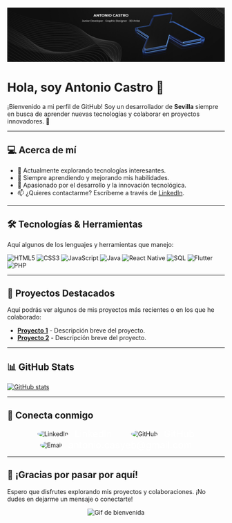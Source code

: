 <!-- Banner: Reemplaza la URL de la imagen con tu propio banner -->
![Banner](./assets/banner.jpg)

# Hola, soy Antonio Castro 👋

¡Bienvenido a mi perfil de GitHub! Soy un desarrollador de **Sevilla** siempre en busca de aprender nuevas tecnologías y colaborar en proyectos innovadores. 🚀

---

## 💻 Acerca de mí

- 🔭 Actualmente explorando tecnologías interesantes.
- 🌱 Siempre aprendiendo y mejorando mis habilidades.
- 💬 Apasionado por el desarrollo y la innovación tecnológica.
- 📫 ¿Quieres contactarme? Escríbeme a través de [LinkedIn](https://www.linkedin.com/in/antonio-castro-y%C3%A9benes-19a8891a2/).

---

## 🛠️ Tecnologías & Herramientas

Aquí algunos de los lenguajes y herramientas que manejo:

![HTML5](https://img.shields.io/badge/HTML5-E34F26?style=flat-square&logo=html5&logoColor=white)
![CSS3](https://img.shields.io/badge/CSS3-1572B6?style=flat-square&logo=css3)
![JavaScript](https://img.shields.io/badge/JavaScript-F7DF1E?style=flat-square&logo=javascript&logoColor=black)
![Java](https://img.shields.io/badge/Java-ED8B00?style=flat-square&logo=java&logoColor=white)
![React Native](https://img.shields.io/badge/React_Native-20232A?style=flat-square&logo=react&logoColor=61DAFB)
![SQL](https://img.shields.io/badge/SQL-4479A1?style=flat-square&logo=postgresql&logoColor=white)
![Flutter](https://img.shields.io/badge/Flutter-02569B?style=flat-square&logo=flutter&logoColor=white)
![PHP](https://img.shields.io/badge/PHP-777BB4?style=flat-square&logo=php&logoColor=white)

---

## 🚀 Proyectos Destacados

Aquí podrás ver algunos de mis proyectos más recientes o en los que he colaborado:

- [**Proyecto 1**](#) - Descripción breve del proyecto.
- [**Proyecto 2**](#) - Descripción breve del proyecto.

<!-- Agrega más proyectos o enlaces relevantes -->

---

## 📊 GitHub Stats

[![GitHub stats](https://github-readme-stats.vercel.app/api?username=AntonioCastro-dev&show_icons=true&theme=radical)](https://github.com/AntonioCastro-dev)

---

## 🔗 Conecta conmigo

<div align="center">
  <div style="display: inline-block; margin: 0 20px;">
    <a href="https://www.linkedin.com/in/antonio-castro-y%C3%A9benes-19a8891a2/" style="text-decoration: none;">
      <img src="https://img.icons8.com/color/48/000000/linkedin.png" alt="LinkedIn" style="border-radius: 50%; vertical-align: middle;">
      <span style="font-size: 22px; margin-left: 10px; vertical-align: middle; color: #ffffff;">LinkedIn</span>
    </a>
  </div>
  <div style="display: inline-block; margin: 0 20px;">
    <a href="https://github.com/AntonioCastro-dev" style="text-decoration: none;">
      <img src="https://img.icons8.com/fluent/48/000000/github.png" alt="GitHub" style="border-radius: 50%; vertical-align: middle;">
      <span style="font-size: 22px; margin-left: 10px; vertical-align: middle; color: #ffffff;">GitHub</span>
    </a>
  </div>
  <div style="display: inline-block; margin: 0 20px;">
    <a href="mailto:antonio.casyeb@gmail.com" style="text-decoration: none;">
      <img src="https://img.icons8.com/color/48/000000/gmail-new.png" alt="Email" style="border-radius: 50%; vertical-align: middle;">
      <span style="font-size: 22px; margin-left: 10px; vertical-align: middle; color: #ffffff;">antonio.casyeb@gmail.com</span>
    </a>
  </div>
</div>

---

## 🎉 ¡Gracias por pasar por aquí!

Espero que disfrutes explorando mis proyectos y colaboraciones. ¡No dudes en dejarme un mensaje o conectarte!
<p align="center">
  <img src="https://i.pinimg.com/originals/5f/a2/1e/5fa21e87a7cb96c451ad49236e93b434.gif" alt="Gif de bienvenida" width="300" />
</p>
